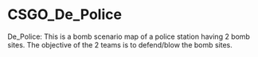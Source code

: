 # CSGO_De_Police
De_Police: This is a bomb scenario map of a police station having 2 bomb sites. The objective of the 2 teams is to defend/blow the bomb sites.
